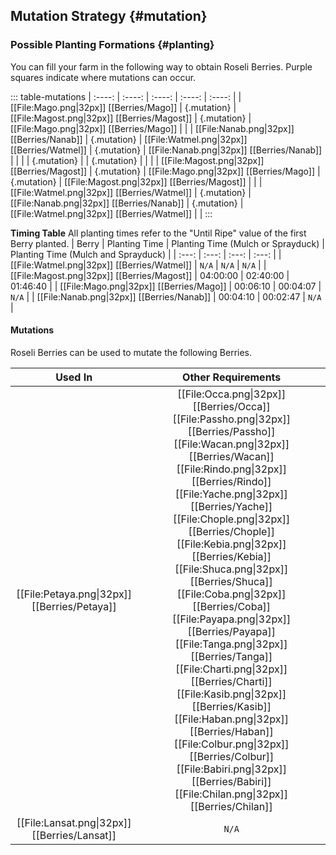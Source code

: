 ## Mutation Strategy {#mutation}

### Possible Planting Formations {#planting}

You can fill your farm in the following way to obtain Roseli Berries. Purple squares indicate where mutations can occur.

::: table-mutations
| :----: | :----: | :----: | :----: | :----: |
| [[File:Mago.png\|32px]] [[Berries/Mago]] | {.mutation} | [[File:Magost.png\|32px]] [[Berries/Magost]] | {.mutation} | [[File:Mago.png\|32px]] [[Berries/Mago]] | |
| [[File:Nanab.png\|32px]] [[Berries/Nanab]] | {.mutation} | [[File:Watmel.png\|32px]] [[Berries/Watmel]] | {.mutation} | [[File:Nanab.png\|32px]] [[Berries/Nanab]] | |
|  | {.mutation} |  | {.mutation} |  | |
| [[File:Magost.png\|32px]] [[Berries/Magost]] | {.mutation} | [[File:Mago.png\|32px]] [[Berries/Mago]] | {.mutation} | [[File:Magost.png\|32px]] [[Berries/Magost]] | |
| [[File:Watmel.png\|32px]] [[Berries/Watmel]] | {.mutation} | [[File:Nanab.png\|32px]] [[Berries/Nanab]] | {.mutation} | [[File:Watmel.png\|32px]] [[Berries/Watmel]] | |
:::

**Timing Table**
All planting times refer to the "Until Ripe" value of the first Berry planted.
| Berry                                         | Planting Time | Planting Time (Mulch or Sprayduck)    | Planting Time (Mulch and Sprayduck)   |
| :---:                                         | :---:         | :---:                                 | :---:                                 |
| [[File:Watmel.png\|32px]] [[Berries/Watmel]]  | `N/A`         | `N/A`                                 | `N/A`                                 |
| [[File:Magost.png\|32px]] [[Berries/Magost]]  | 04:00:00      | 02:40:00                              | 01:46:40                              |
| [[File:Mago.png\|32px]] [[Berries/Mago]]      | 00:06:10      | 00:04:07                              | `N/A`                                 |
| [[File:Nanab.png\|32px]] [[Berries/Nanab]]    | 00:04:10      | 00:02:47                              | `N/A`                                 |

#### Mutations
Roseli Berries can be used to mutate the following Berries.

| Used In                                       | Other Requirements |
| :---:                                         | :---: |
| [[File:Petaya.png\|32px]] [[Berries/Petaya]]  | [[File:Occa.png\|32px]] [[Berries/Occa]] [[File:Passho.png\|32px]] [[Berries/Passho]] [[File:Wacan.png\|32px]] [[Berries/Wacan]] [[File:Rindo.png\|32px]] [[Berries/Rindo]] [[File:Yache.png\|32px]] [[Berries/Yache]] [[File:Chople.png\|32px]] [[Berries/Chople]] [[File:Kebia.png\|32px]] [[Berries/Kebia]] [[File:Shuca.png\|32px]] [[Berries/Shuca]] [[File:Coba.png\|32px]] [[Berries/Coba]] [[File:Payapa.png\|32px]] [[Berries/Payapa]] [[File:Tanga.png\|32px]] [[Berries/Tanga]] [[File:Charti.png\|32px]] [[Berries/Charti]] [[File:Kasib.png\|32px]] [[Berries/Kasib]] [[File:Haban.png\|32px]] [[Berries/Haban]] [[File:Colbur.png\|32px]] [[Berries/Colbur]] [[File:Babiri.png\|32px]] [[Berries/Babiri]] [[File:Chilan.png\|32px]] [[Berries/Chilan]] |
| [[File:Lansat.png\|32px]] [[Berries/Lansat]] | `N/A` |